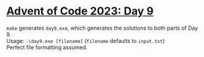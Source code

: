 # [Advent of Code 2023: Day 9](https://adventofcode.com/2023/day/9)

`make` generates `day9.exe`, which generates the solutions to both parts of Day 9.  
Usage: `.\day9.exe [filename]` (`filename` defaults to `input.txt`)  
Perfect file formatting assumed.  
